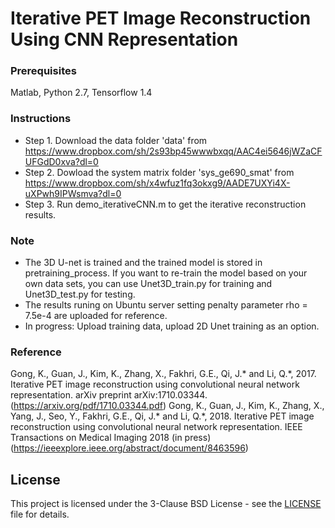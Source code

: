 # Iterative PET Image Reconstruction Using CNN Representation
### Prerequisites
Matlab, Python 2.7, Tensorflow 1.4
### Instructions
* Step 1. 
Download the data folder 'data' from https://www.dropbox.com/sh/2s93bp45wwwbxqq/AAC4ei5646jWZaCFUFGdD0xva?dl=0
* Step 2. 
Dowload the system matrix folder 'sys_ge690_smat' from https://www.dropbox.com/sh/x4wfuz1fq3okxg9/AADE7UXYi4X-uXPwh9IPWsmva?dl=0
* Step 3. 
Run demo_iterativeCNN.m to get the iterative reconstruction results. 
### Note 
* The 3D U-net is trained and the trained model is stored in pretraining_process. If you want to re-train the model based on your own data sets, you can use Unet3D_train.py for training and Unet3D_test.py for testing. 
* The results runing on Ubuntu server setting penalty parameter rho = 7.5e-4 are uploaded for reference. 
* In progress: Upload training data, upload 2D Unet training as an option.
### Reference
Gong, K., Guan, J., Kim, K., Zhang, X., Fakhri, G.E., Qi, J.\* and Li, Q.\*, 2017. Iterative PET image reconstruction using convolutional neural network representation. arXiv preprint arXiv:1710.03344. <br />(https://arxiv.org/pdf/1710.03344.pdf)
Gong, K., Guan, J., Kim, K., Zhang, X., Yang, J., Seo, Y.,  Fakhri, G.E., Qi, J.\* and Li, Q.\*, 2018. Iterative PET image reconstruction using convolutional neural network representation. IEEE Transactions on Medical Imaging 2018 (in press)(https://ieeexplore.ieee.org/abstract/document/8463596)
## License
This project is licensed under the 3-Clause BSD License - see the [LICENSE](LICENSE) file for details.
